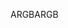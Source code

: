 <span data-ttu-id="f4de4-101">ARGB</span><span class="sxs-lookup"><span data-stu-id="f4de4-101">ARGB</span></span>